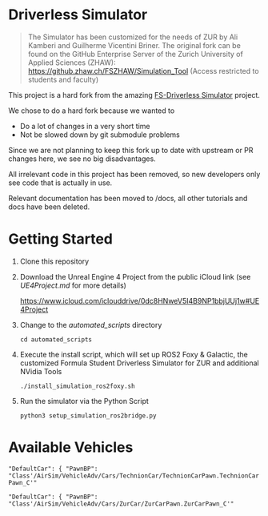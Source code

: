 # Driverless Simulator

> The Simulator has been customized for the needs of ZUR by Ali Kamberi and Guilherme Vicentini Briner. The original fork can be found on the GitHub Enterprise Server of the Zurich University of Applied Sciences (ZHAW): https://github.zhaw.ch/FSZHAW/Simulation_Tool (Access restricted to students and faculty)

This project is a hard fork from the amazing [FS-Driverless Simulator](https://github.com/FS-Driverless/Formula-Student-Driverless-Simulator) project.

We chose to do a hard fork because we wanted to
- Do a lot of changes in a very short time
- Not be slowed down by git submodule problems

Since we are not planning to keep this fork up to date with upstream or PR changes here, we see no big disadvantages.

All irrelevant code in this project has been removed, so new developers only see code that is actually in use.

Relevant documentation has been moved to /docs, all other tutorials and docs have been deleted.

# Getting Started

1. Clone this repository

2. Download the Unreal Engine 4 Project from the public iCloud link (see *UE4Project.md* for more details)

   https://www.icloud.com/iclouddrive/0dc8HNweV5I4B9NP1bbjUUj1w#UE4Project

3. Change to the *automated_scripts* directory

   `cd automated_scripts`

4. Execute the install script, which will set up ROS2 Foxy & Galactic, the customized Formula Student Driverless Simulator for ZUR and additional NVidia Tools

   `./install_simulation_ros2foxy.sh`

5. Run the simulator via the Python Script

   `python3 setup_simulation_ros2bridge.py`

# Available Vehicles

`"DefaultCar": { "PawnBP": "Class'/AirSim/VehicleAdv/Cars/TechnionCar/TechnionCarPawn.TechnionCarPawn_C'"`

`"DefaultCar": { "PawnBP": "Class'/AirSim/VehicleAdv/Cars/ZurCar/ZurCarPawn.ZurCarPawn_C'"`
